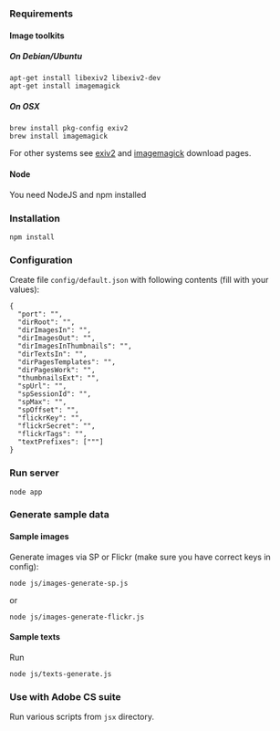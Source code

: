 ### Requirements

#### Image toolkits

##### On Debian/Ubuntu

```
apt-get install libexiv2 libexiv2-dev
apt-get install imagemagick
```

##### On OSX

```
brew install pkg-config exiv2
brew install imagemagick
```

For other systems see [exiv2](http://www.exiv2.org/download.html) and [imagemagick](http://www.imagemagick.org/script/binary-releases.php) download pages.

#### Node

You need NodeJS and npm installed

### Installation

```
npm install
```

### Configuration

Create file ```config/default.json``` with following contents (fill with your values):

```
{
  "port": "",
  "dirRoot": "",
  "dirImagesIn": "",
  "dirImagesOut": "",
  "dirImagesInThumbnails": "",
  "dirTextsIn": "",
  "dirPagesTemplates": "",
  "dirPagesWork": "",
  "thumbnailsExt": "",
  "spUrl": "",
  "spSessionId": "",
  "spMax": "",
  "spOffset": "",
  "flickrKey": "",  
  "flickrSecret": "",
  "flickrTags": "",
  "textPrefixes": ["""]
}
```

### Run server

```
node app
```

### Generate sample data

#### Sample images

Generate images via SP or Flickr (make sure you have correct keys in config):

```
node js/images-generate-sp.js
```
or
```
node js/images-generate-flickr.js
```

#### Sample texts

Run
```
node js/texts-generate.js
```

### Use with Adobe CS suite

Run various scripts from ```jsx``` directory.

